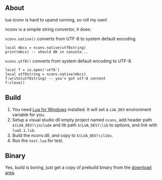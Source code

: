 ## About

lua-iconv is hard to upand running, so roll my own!

nconv is a simpile string convertor, it does:

`nconv.native()` converts from UTF-8 to system default encoding.
	
	local mbcs = nconv.native(utf8string)
	print(mbcs) -- should OK in console...

`nconv.utf8()` converts from system default encoding to UTF-8.
	
	local f = io.open('utf8')
	local utf8string = nconv.native(mbcs)
	f:write(utf8string) -- you'v got utf-8 content
	f:close()

## Build

1. You need [Lua for Windows][1] installed. It will set a `LUA_DEV` environment variable for you.
2. Setup a visual studio dll empty project named `nconv`, add header path `$(LUA_DEV)\include` and lib path
`$(LUA_DEV)\lib` to options, and link with `lua5.1.lib`.
3. Build the nconv.dll, and copy to `$(LUA_DEV)\clibs`.
4. Run the `test.lua` for test.

## Binary

Yes, build is boring, just get a copy of prebuild binary from the [download area][2].

[1]: http://code.google.com/p/luaforwindows/downloads/list
[2]: https://bitbucket.org/xpol/nconv/downloads

